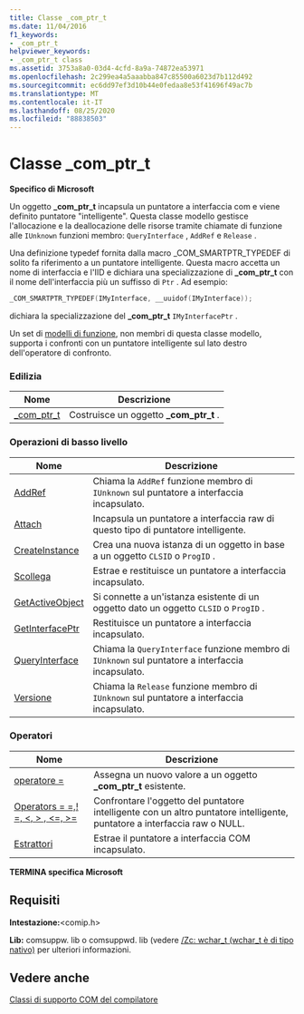 ```yaml
---
title: Classe _com_ptr_t
ms.date: 11/04/2016
f1_keywords:
- _com_ptr_t
helpviewer_keywords:
- _com_ptr_t class
ms.assetid: 3753a8a0-03d4-4cfd-8a9a-74872ea53971
ms.openlocfilehash: 2c299ea4a5aaabba847c85500a6023d7b112d492
ms.sourcegitcommit: ec6dd97ef3d10b44e0fedaa8e53f41696f49ac7b
ms.translationtype: MT
ms.contentlocale: it-IT
ms.lasthandoff: 08/25/2020
ms.locfileid: "88838503"
---
```

# <a name="_com_ptr_t-class"></a>Classe _com_ptr_t

**Specifico di Microsoft**

Un oggetto **_com_ptr_t** incapsula un puntatore a interfaccia com e viene definito puntatore "intelligente". Questa classe modello gestisce l'allocazione e la deallocazione delle risorse tramite chiamate di funzione alle `IUnknown` funzioni membro: `QueryInterface` , `AddRef` e `Release` .

Una definizione typedef fornita dalla macro _COM_SMARTPTR_TYPEDEF di solito fa riferimento a un puntatore intelligente. Questa macro accetta un nome di interfaccia e l'IID e dichiara una specializzazione di **_com_ptr_t** con il nome dell'interfaccia più un suffisso di `Ptr` . Ad esempio:

```cpp
_COM_SMARTPTR_TYPEDEF(IMyInterface, __uuidof(IMyInterface));
```

dichiara la specializzazione del **_com_ptr_t** `IMyInterfacePtr` .

Un set di [modelli di funzione](../cpp/relational-function-templates.md), non membri di questa classe modello, supporta i confronti con un puntatore intelligente sul lato destro dell'operatore di confronto.

### <a name="construction"></a>Edilizia

| Nome | Descrizione |
|-|-|
|[_com_ptr_t](../cpp/com-ptr-t-com-ptr-t.md)|Costruisce un oggetto **_com_ptr_t** .|

### <a name="low-level-operations"></a>Operazioni di basso livello

| Nome | Descrizione |
|-|-|
|[AddRef](../cpp/com-ptr-t-addref.md)|Chiama la `AddRef` funzione membro di `IUnknown` sul puntatore a interfaccia incapsulato.|
|[Attach](../cpp/com-ptr-t-attach.md)|Incapsula un puntatore a interfaccia raw di questo tipo di puntatore intelligente.|
|[CreateInstance](../cpp/com-ptr-t-createinstance.md)|Crea una nuova istanza di un oggetto in base a un oggetto `CLSID` o `ProgID` .|
|[Scollega](../cpp/com-ptr-t-detach.md)|Estrae e restituisce un puntatore a interfaccia incapsulato.|
|[GetActiveObject](../cpp/com-ptr-t-getactiveobject.md)|Si connette a un'istanza esistente di un oggetto dato un oggetto `CLSID` o `ProgID` .|
|[GetInterfacePtr](../cpp/com-ptr-t-getinterfaceptr.md)|Restituisce un puntatore a interfaccia incapsulato.|
|[QueryInterface](../cpp/com-ptr-t-queryinterface.md)|Chiama la `QueryInterface` funzione membro di `IUnknown` sul puntatore a interfaccia incapsulato.|
|[Versione](../cpp/com-ptr-t-release.md)|Chiama la `Release` funzione membro di `IUnknown` sul puntatore a interfaccia incapsulato.|

### <a name="operators"></a>Operatori

| Nome | Descrizione |
|-|-|
|[operatore =](../cpp/com-ptr-t-operator-equal.md)|Assegna un nuovo valore a un oggetto **_com_ptr_t** esistente.|
|[Operators = =,! =, \<, > , \<=, >=](../cpp/com-ptr-t-relational-operators.md)|Confrontare l'oggetto del puntatore intelligente con un altro puntatore intelligente, puntatore a interfaccia raw o NULL.|
|[Estrattori](../cpp/com-ptr-t-extractors.md)|Estrae il puntatore a interfaccia COM incapsulato.|

**TERMINA specifica Microsoft**

## <a name="requirements"></a>Requisiti

**Intestazione:**\<comip.h>

**Lib:** comsuppw. lib o comsuppwd. lib (vedere [/Zc: wchar_t (wchar_t è di tipo nativo)](../build/reference/zc-wchar-t-wchar-t-is-native-type.md) per ulteriori informazioni.

## <a name="see-also"></a>Vedere anche

[Classi di supporto COM del compilatore](../cpp/compiler-com-support-classes.md)
